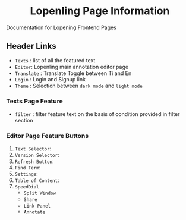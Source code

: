 <h1 align="center">Lopenling Page Information</h1>

Documentation for Lopening Frontend Pages

## Header Links

- `Texts` : list of all the featured text
- `Editor`: Lopenling main annotation editor page
- `Translate` : Translate Toggle between Ti and En
- `Login` : Login and Signup link
- `Theme` : Selection between `dark mode` and `light mode`

### Texts Page Feature

- `filter` : filter feature text on the basis of condition provided in filter section

### Editor Page Feature Buttons

1. `Text Selector`:
2. `Version Selector`:
3. `Refresh Button`:
4. `Find Term`:
5. `Settings`:
6. `Table of Content`:
7. `SpeedDial `
   - `Split Window`
   - `Share`
   - `Link Panel`
   - `Annotate`
